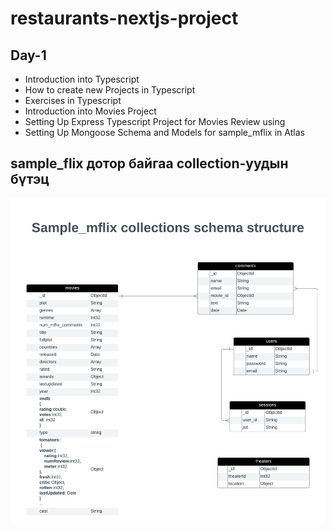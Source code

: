 # restaurants-nextjs-project

## Day-1

- Introduction into Typescript
- How to create new Projects in Typescript
- Exercises in Typescript
- Introduction into Movies Project
- Setting Up Express Typescript Project for Movies Review using
- Setting Up Mongoose Schema and Models for sample_mflix in Atlas

## sample_flix дотор байгаа collection-уудын бүтэц

![sample_mflix](./sample_mflix_structure.png)
